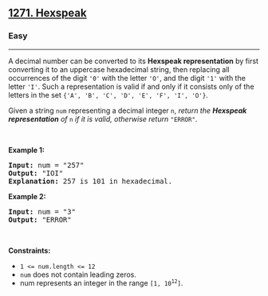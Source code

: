 <h2><a href="https://leetcode.com/problems/hexspeak/">1271. Hexspeak</a></h2><h3>Easy</h3><hr><div style="user-select: auto;"><p style="user-select: auto;">A decimal number can be converted to its <strong style="user-select: auto;">Hexspeak representation</strong> by first converting it to an uppercase hexadecimal string, then replacing all occurrences of the digit <code style="user-select: auto;">'0'</code> with the letter <code style="user-select: auto;">'O'</code>, and the digit <code style="user-select: auto;">'1'</code> with the letter <code style="user-select: auto;">'I'</code>. Such a representation is valid if and only if it consists only of the letters in the set <code style="user-select: auto;">{'A', 'B', 'C', 'D', 'E', 'F', 'I', 'O'}</code>.</p>

<p style="user-select: auto;">Given a string <code style="user-select: auto;">num</code> representing a decimal integer <code style="user-select: auto;">n</code>, <em style="user-select: auto;">return the <strong style="user-select: auto;">Hexspeak representation</strong> of </em><code style="user-select: auto;">n</code><em style="user-select: auto;"> if it is valid, otherwise return </em><code style="user-select: auto;">"ERROR"</code>.</p>

<p style="user-select: auto;">&nbsp;</p>
<p style="user-select: auto;"><strong style="user-select: auto;">Example 1:</strong></p>

<pre style="user-select: auto;"><strong style="user-select: auto;">Input:</strong> num = "257"
<strong style="user-select: auto;">Output:</strong> "IOI"
<strong style="user-select: auto;">Explanation:</strong> 257 is 101 in hexadecimal.
</pre>

<p style="user-select: auto;"><strong style="user-select: auto;">Example 2:</strong></p>

<pre style="user-select: auto;"><strong style="user-select: auto;">Input:</strong> num = "3"
<strong style="user-select: auto;">Output:</strong> "ERROR"
</pre>

<p style="user-select: auto;">&nbsp;</p>
<p style="user-select: auto;"><strong style="user-select: auto;">Constraints:</strong></p>

<ul style="user-select: auto;">
	<li style="user-select: auto;"><code style="user-select: auto;">1 &lt;= num.length &lt;= 12</code></li>
	<li style="user-select: auto;"><code style="user-select: auto;">num</code> does not contain leading zeros.</li>
	<li style="user-select: auto;">num represents an integer in the range <code style="user-select: auto;">[1, 10<sup style="user-select: auto;">12</sup>]</code>.</li>
</ul>
</div>